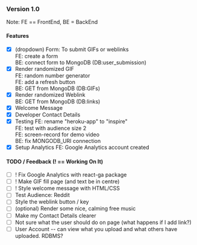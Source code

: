 ### Version 1.0  
Note: FE == FrontEnd, BE = BackEnd  
  
#### Features  
- [x] (dropdown) Form: To submit GIFs or weblinks  
FE: create a form  
BE: connect form to MongoDB (DB:user_submission)
- [x] Render randomized GIF  
FE: random number generator  
FE: add a refresh button  
BE: GET from MongoDB (DB:GIFs)  
- [x] Render randomized Weblink  
BE: GET from MongoDB (DB:links)  
- [x] Welcome Message
- [x] Developer Contact Details
- [x] Testing
FE: rename "heroku-app" to "inspire"  
FE: test with audience size 2  
FE: screen-record for demo video  
BE: fix MONGODB_URI connection  
- [x] Setup Analytics
FE: Google Analytics account created  
  
#### TODO / Feedback (! == Working On It)  
- [ ] ! Fix Google Analytics with react-ga package  
- [ ] ! Make GIF fill page (and text be in centre)  
- [ ] ! Style welcome message with HTML/CSS  
- [ ] Test Audience: Reddit  
- [ ] Style the weblink button / key  
- [ ] (optional) Render some nice, calming free music  
- [ ] Make my Contact Details clearer
- [ ] Not sure what the user should do on page (what happens if I add link?)
- [ ] User Account -- can view what you upload and what others have uploaded. RDBMS?
